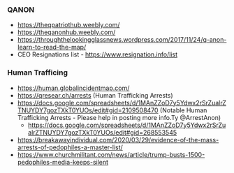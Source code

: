 ### QANON

- https://theqpatriothub.weebly.com/
- https://theqanonhub.weebly.com/
- https://throughthelookingglassnews.wordpress.com/2017/11/24/q-anon-learn-to-read-the-map/
- CEO Resignations list - https://www.resignation.info/list


### Human Trafficing
- https://human.globalincidentmap.com/
- https://qresear.ch/arrests (Human Trafficking Arrests)
- https://docs.google.com/spreadsheets/d/1MAnZZoD7y5Ydwx2rSrZualrZTNUYDY7gozTXkT0YUOs/edit#gid=2109508470 (Notable Human Trafficking Arrests - Please help in posting more info.Ty @ArrestAnon)
  - https://docs.google.com/spreadsheets/d/1MAnZZoD7y5Ydwx2rSrZualrZTNUYDY7gozTXkT0YUOs/edit#gid=268553545
- https://breakawayindividual.com/2020/03/29/evidence-of-the-mass-arrests-of-pedophiles-a-master-list/
- https://www.churchmilitant.com/news/article/trump-busts-1500-pedophiles-media-keeps-silent

